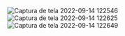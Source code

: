![Captura de tela 2022-09-14 122546](https://user-images.githubusercontent.com/112027359/190197316-8fcc1d8e-555d-4ad3-92e0-2b45578cdc8d.png)
![Captura de tela 2022-09-14 122625](https://user-images.githubusercontent.com/112027359/190197320-4aec2043-46b8-4a9e-8694-63e2e9f2540c.png)
![Captura de tela 2022-09-14 122649](https://user-images.githubusercontent.com/112027359/190197322-c4afef61-5f2e-464c-815a-f2bb2b8a9541.png)
